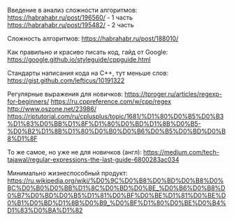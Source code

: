 Введение в анализ сложности алгоритмов:
https://habrahabr.ru/post/196560/ - 1 часть
https://habrahabr.ru/post/195482/ - 2 часть

Сложность алгоритмов:
https://habrahabr.ru/post/188010/


Как правильно и красиво писать код, гайд от Google:
https://google.github.io/styleguide/cppguide.html

Стандарты написания кода на C++, тут меньше слов:
https://gist.github.com/lefticus/10191322

Регулярные выражения для новичков:
https://tproger.ru/articles/regexp-for-beginners/
https://ru.cppreference.com/w/cpp/regex
http://www.oszone.net/23986/
https://riptutorial.com/ru/cplusplus/topic/1681/%D1%80%D0%B5%D0%B3%D1%83%D0%BB%D1%8F%D1%80%D0%BD%D1%8B%D0%B5-%D0%B2%D1%8B%D1%80%D0%B0%D0%B6%D0%B5%D0%BD%D0%B8%D1%8F

То же самое, но уже не для новичков (англ):
https://medium.com/tech-tajawal/regular-expressions-the-last-guide-6800283ac034

Минимально жизнеспособный продукт:
https://ru.wikipedia.org/wiki/%D0%9C%D0%B8%D0%BD%D0%B8%D0%BC%D0%B0%D0%BB%D1%8C%D0%BD%D0%BE_%D0%B6%D0%B8%D0%B7%D0%BD%D0%B5%D1%81%D0%BF%D0%BE%D1%81%D0%BE%D0%B1%D0%BD%D1%8B%D0%B9_%D0%BF%D1%80%D0%BE%D0%B4%D1%83%D0%BA%D1%82




